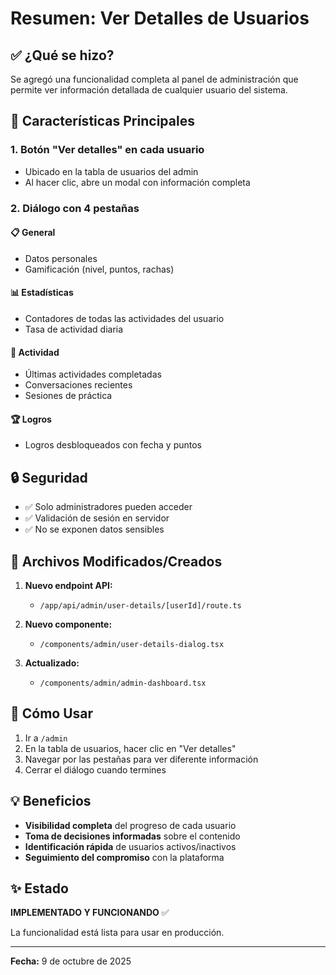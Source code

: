 
# Resumen: Ver Detalles de Usuarios

## ✅ ¿Qué se hizo?

Se agregó una funcionalidad completa al panel de administración que permite ver información detallada de cualquier usuario del sistema.

## 🎯 Características Principales

### 1. Botón "Ver detalles" en cada usuario
- Ubicado en la tabla de usuarios del admin
- Al hacer clic, abre un modal con información completa

### 2. Diálogo con 4 pestañas

#### 📋 General
- Datos personales
- Gamificación (nivel, puntos, rachas)

#### 📊 Estadísticas
- Contadores de todas las actividades del usuario
- Tasa de actividad diaria

#### 🔄 Actividad
- Últimas actividades completadas
- Conversaciones recientes
- Sesiones de práctica

#### 🏆 Logros
- Logros desbloqueados con fecha y puntos

## 🔒 Seguridad

- ✅ Solo administradores pueden acceder
- ✅ Validación de sesión en servidor
- ✅ No se exponen datos sensibles

## 📁 Archivos Modificados/Creados

1. **Nuevo endpoint API:**
   - `/app/api/admin/user-details/[userId]/route.ts`

2. **Nuevo componente:**
   - `/components/admin/user-details-dialog.tsx`

3. **Actualizado:**
   - `/components/admin/admin-dashboard.tsx`

## 🚀 Cómo Usar

1. Ir a `/admin`
2. En la tabla de usuarios, hacer clic en "Ver detalles"
3. Navegar por las pestañas para ver diferente información
4. Cerrar el diálogo cuando termines

## 💡 Beneficios

- **Visibilidad completa** del progreso de cada usuario
- **Toma de decisiones informadas** sobre el contenido
- **Identificación rápida** de usuarios activos/inactivos
- **Seguimiento del compromiso** con la plataforma

## ✨ Estado

**IMPLEMENTADO Y FUNCIONANDO** ✅

La funcionalidad está lista para usar en producción.

---

**Fecha:** 9 de octubre de 2025
